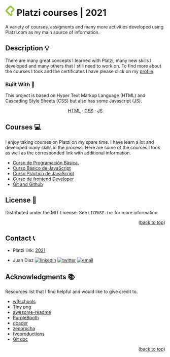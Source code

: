 <div id="top"></div>

# <img src="../platziLogo.png" alt="Logo"> Platzi courses | 2021

A variety of courses, assigments and many more activities developed using Platzi.com as my main source of information.


<!-- ABOUT THE PROJECT -->

## Description 💡

There are many great concepts I learned with Platzi, many new skills I developed and many others that I still need to work on. To find more about the courses I took and the certificates I have please click on my [profile](https://platzi.com/p/DiazJuan/).

### Built With 🔑

This project is based on Hyper Text Markup Language (HTML) and Cascading Style Sheets
(CSS) but also has some Javascript (JS).

<!-- - [HTML](https://html.spec.whatwg.org/)
- [CSS](https://www.w3.org/TR/CSS/#css)
- [JS](https://www.javascript.com/) -->

<p align="center">
    <a href="https://html.com/">HTML</a>
    ·
    <a href="https://www.w3.org/TR/CSS/#css">CSS</a>
    ·
    <a href="https://www.javascript.com/">JS</a>
  </p>

## Courses 💻

I enjoy taking courses on Platzi on my spare time. I have learn a lot and developed many skills in the process. Here are some of the courses I took as well as the corresponded link with additional information.

- [Curso de Programación Básica.](https://github.com/JuanPabloDiaz/platzi/tree/main/2021/programacionBasica)
- [Curso Básico de JavaScript](https://github.com/JuanPabloDiaz/platzi/tree/main/2021/jsBasico)
- [Curso Práctico de JavaScript](https://github.com/JuanPabloDiaz/platzi/tree/main/2021/practicoJavascript)
- [Curso de frontend Developer](https://github.com/JuanPabloDiaz/platzi/tree/main/2021/frontendDeveloper)
- [Git and Github](https://github.com/JuanPabloDiaz/hyperblog)


<!-- LICENSE -->

## License 📜

Distributed under the MIT License. See `LICENSE.txt` for more information.

<p align="right">(<a href="#top">back to top</a>)</p>

<!-- CONTACT -->

## Contact 📞

- Platzi link: [2021](https://github.com/JuanPabloDiaz/platzi/tree/main/2021)

- Juan Diaz <a href="https://www.linkedin.com/in/juandiaz-col/" title="linkedin"><img src="https://www.freepnglogos.com/uploads/linkedin-social-media-logo-7.png" width="20" alt="linkedin" /></a>
  <a href="https://www.twitter.com/1diazdev" title="twitter"><img src="https://www.freepnglogos.com/uploads/twitter-logo-png/twitter-logo-vector-png-clipart-1.png" width="20" alt="twitter" /></a>
  <a href="mailto:jdiaz028@email.cpcc.edu" title="email"><img src="https://th.bing.com/th/id/R.c1788ceb22d4f2c44e1ebba0baa045f0?rik=Xgo0FJUU748GNQ&riu=http%3a%2f%2fwww.add-tek.com%2fwp-content%2fuploads%2f2019%2f05%2femail-icon.png&ehk=43jcVRhbG574owWTo3L146ImtAi%2b2i8D84wPIcvuyAc%3d&risl=&pid=ImgRaw&r=0" width="20" alt="email" /></a>

<!-- ACKNOWLEDGMENTS -->

## Acknowledgments 📚

Resources list that I find helpful and would like to give credit to.

- [w3schools](https://www.w3schools.com/)
- [Tiny png](https://tinypng.com/)
- [awesome-readme](https://github.com/matiassingers/awesome-readme)
- [PurpleBooth](https://gist.github.com/PurpleBooth/109311bb0361f32d87a2)
- [dbader](https://github.com/dbader/readme-template)
- [zenorocha](https://gist.github.com/zenorocha/4526327)
- [fvcproductions](https://gist.github.com/fvcproductions/1bfc2d4aecb01a834b46)
- [Git doc](https://git-scm.com/doc)
<p align="right">(<a href="#top">back to top</a>)</p>

<!-- MARKDOWN LINKS & IMAGES -->
<!-- https://www.markdownguide.org/basic-syntax/#reference-style-links -->
